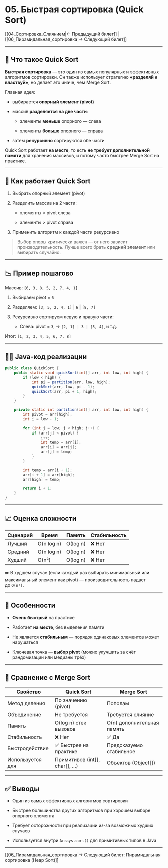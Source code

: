 # 05. Быстрая сортировка (Quick Sort)

[[04_Сортировка_Слиянием|← Предыдущий билет]] | [[06_Пирамидальная_сортировка|→ Следующий билет]]

---

## 🧠 Что такое Quick Sort

**Быстрая сортировка** — это один из самых популярных и эффективных алгоритмов сортировки. Он также использует стратегию **«разделяй и властвуй»**, но делает это иначе, чем Merge Sort.

Главная идея:

- выбирается **опорный элемент (pivot)**
    
- массив **разделяется на две части**:
    
    - элементы **меньше** опорного — слева
        
    - элементы **больше** опорного — справа
        
- затем **рекурсивно** сортируются обе части
    

Quick Sort работает **на месте**, то есть **не требует дополнительной памяти** для хранения массивов, и потому часто быстрее Merge Sort на практике.

---

## 🔧 Как работает Quick Sort

1. Выбрать опорный элемент (pivot)
    
2. Разделить массив на 2 части:
    
    - элементы < pivot слева
        
    - элементы > pivot справа
        
3. Применить алгоритм к каждой части рекурсивно
    

> Выбор опоры критически важен — от него зависит производительность. Лучше всего брать **средний элемент** или выбирать случайно.

---

## 📉 Пример пошагово

Массив: `[6, 3, 8, 5, 2, 7, 4, 1]`

1. Выбираем pivot = `6`
    
2. Разделяем: `[3, 5, 2, 4, 1]` | `6` | `[8, 7]`
    
3. Рекурсивно сортируем левую и правую части:
    
    - Слева: pivot = `3`, → `[2, 1] | 3 | [5, 4]`, и т.д.
        

Итог: `[1, 2, 3, 4, 5, 6, 7, 8]`

---

## 🧑‍💻 Java-код реализации

```java
public class QuickSort {
    public static void quickSort(int[] arr, int low, int high) {
        if (low < high) {
            int pi = partition(arr, low, high);
            quickSort(arr, low, pi - 1);
            quickSort(arr, pi + 1, high);
        }
    }

    private static int partition(int[] arr, int low, int high) {
        int pivot = arr[high];
        int i = low - 1;

        for (int j = low; j < high; j++) {
            if (arr[j] < pivot) {
                i++;
                int temp = arr[i];
                arr[i] = arr[j];
                arr[j] = temp;
            }
        }

        int temp = arr[i + 1];
        arr[i + 1] = arr[high];
        arr[high] = temp;

        return i + 1;
    }
}
```

---

## 📈 Оценка сложности

|Сценарий|Время|Память|Стабильность|
|---|---|---|---|
|Лучший|O(n log n)|O(log n)|❌ Нет|
|Средний|O(n log n)|O(log n)|❌ Нет|
|Худший|O(n²)|O(log n)|❌ Нет|

➡️ В худшем случае (если каждый раз выбирать минимальный или максимальный элемент как pivot) — производительность падает до `O(n²)`.

---

## 🧩 Особенности

- **Очень быстрый** на практике
    
- Работает **на месте**, без выделения памяти
    
- Не является **стабильным** — порядок одинаковых элементов может нарушаться
    
- Ключевая точка — **выбор pivot** (можно улучшить за счёт рандомизации или медианы трёх)
    

---

## 🔄 Сравнение с Merge Sort

|Свойство|Quick Sort|Merge Sort|
|---|---|---|
|Метод деления|По значению (pivot)|Пополам|
|Объединение|Не требуется|Требуется слияние|
|Память|O(log n) стек вызовов|O(n) дополнительная память|
|Стабильность|❌ Нет|✅ Да|
|Быстродействие|✅ Быстрее на практике|Предсказуемо стабильное|
|Используется для|Примитивов (int[], char[], ...)|Объектов (Object[])|

---

## ✅ Выводы

- Один из самых эффективных алгоритмов сортировки
    
- Быстрее большинства других алгоритмов при хорошем выборе опорного элемента
    
- Требует осторожности при реализации из-за возможных худших случаев
    
- Используется внутри `Arrays.sort()` для примитивных типов в Java
    

---

[[06_Пирамидальная_сортировка|→ Следующий билет: Пирамидальная сортировка (Heap Sort)]]
